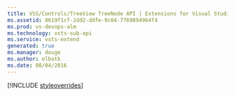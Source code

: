 ```yaml
---
title: VSS/Controls/TreeView TreeNode API | Extensions for Visual Studio Team Services
ms.assetid: 8619f1cf-2dd2-ddfe-9c04-7769894964f4
ms.prod: vs-devops-alm
ms.technology: vsts-sub-api
ms.service: vsts-extend
generated: true
ms.manager: douge
ms.author: elbatk
ms.date: 08/04/2016
---
```


[!INCLUDE [styleoverrides](../../../_data/style-overrides.md)]






